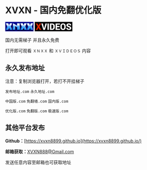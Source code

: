 # XVXN - 国内免翻优化版

<img src="/img/xn.png" width = 90 height = 30> <img src="/img/xv.png" width = 120 height = 30>

国内无需梯子 并且永久免费

打开即可观看 `ＸＮＸＸ` 和 `ＸＶＩＤＥＯＳ` 内容

## 永久发布地址

注意：复制浏览器打开，若打不开挂梯子

`发布地址.com` `永久地址.com`

`中国版.com` `免翻墙.com` `国内版.com`

`优化版.com` `免翻版.com` `极速版.com`

## 其他平台发布

__Github：__[https://xvxn8899.github.io](https://xvxn8899.github.io/)

__邮箱获取：__[XVXN888@Gmail.com](mailto:xvxn888@gmail.com)

发送任意内容至邮箱也可获取地址
